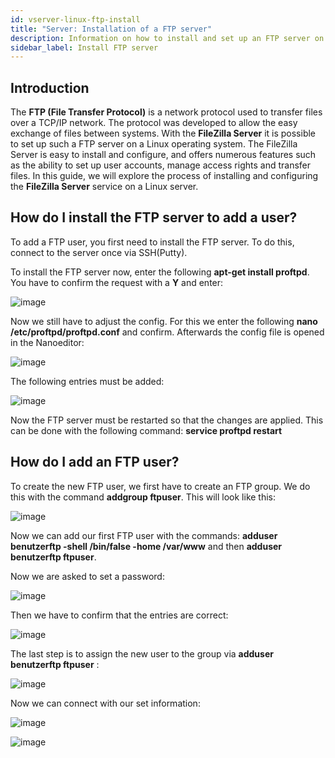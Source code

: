 ```yaml
---
id: vserver-linux-ftp-install
title: "Server: Installation of a FTP server"
description: Information on how to install and set up an FTP server on your VPS from ZAP-Hosting - ZAP-Hosting.com documentation
sidebar_label: Install FTP server
---
```




## Introduction

The **FTP (File Transfer Protocol)** is a network protocol used to transfer files over a TCP/IP network. The protocol was developed to allow the easy exchange of files between systems. With the **FileZilla Server** it is possible to set up such a FTP server on a Linux operating system. The FileZilla Server is easy to install and configure, and offers numerous features such as the ability to set up user accounts, manage access rights and transfer files. In this guide, we will explore the process of installing and configuring the **FileZilla Server** service on a Linux server.



## How do I install the FTP server to add a user? 

To add a FTP user, you first need to install the FTP server. To do this, connect to the server once via SSH(Putty).

To install the FTP server now, enter the following **apt-get install proftpd**. You have to confirm the request with a **Y** and enter:

![image](https://user-images.githubusercontent.com/13604413/159172036-62bec6bb-d879-4c38-9f42-6289fecb6737.png)

Now we still have to adjust the config. For this we enter the following **nano /etc/proftpd/proftpd.conf** and confirm. Afterwards the config file is opened in the Nanoeditor:

![image](https://user-images.githubusercontent.com/13604413/159172041-7d137e59-47a3-4b24-b16d-196174cec581.png)

The following entries must be added: 

![image](https://user-images.githubusercontent.com/13604413/159172045-0ec6cbb8-fd4b-4f55-9850-541ccfae1173.png)

Now the FTP server must be restarted so that the changes are applied. This can be done with the following command: **service proftpd restart**

## How do I add an FTP user? 

To create the new FTP user, we first have to create an FTP group. We do this with the command **addgroup ftpuser**. This will look like this: 

![image](https://user-images.githubusercontent.com/13604413/159172048-c6200925-9547-43fe-8dc8-9cc8c7a689d1.png)

Now we can add our first FTP user with the commands: **adduser benutzerftp -shell /bin/false -home /var/www** and then **adduser benutzerftp ftpuser**.

Now we are asked to set a password: 

![image](https://user-images.githubusercontent.com/13604413/159172053-ed22f2b9-3b39-41a7-9fb2-b8c55be9043b.png)

Then we have to confirm that the entries are correct: 

![image](https://user-images.githubusercontent.com/13604413/159172057-bd4b60d8-5952-4fb3-9ffb-df4b53c61313.png)

The last step is to assign the new user to the group via **adduser benutzerftp ftpuser** :

![image](https://user-images.githubusercontent.com/13604413/159172060-9826c04e-6543-44f8-af7a-eb422b4c8891.png)

Now we can connect with our set information:

![image](https://user-images.githubusercontent.com/13604413/159172064-b2302eaa-dd1c-4c2e-b075-376f8a85f791.png)


![image](https://user-images.githubusercontent.com/13604413/159172082-8cb4721f-01ef-4dd2-b21d-1e0933199140.png)

